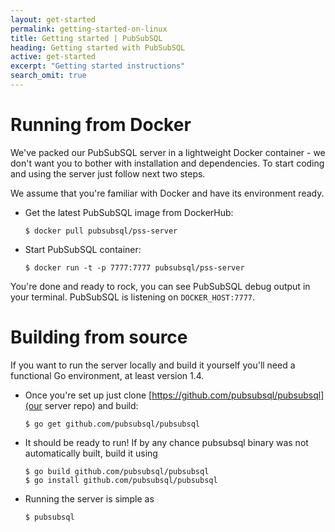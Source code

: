 ```yaml
---
layout: get-started
permalink: getting-started-on-linux
title: Getting started | PubSubSQL
heading: Getting started with PubSubSQL
active: get-started
excerpt: "Getting started instructions"
search_omit: true
---
```


# Running from Docker

We've packed our PubSubSQL server in a lightweight Docker container - we don't want you to bother 
with installation and dependencies. To start coding and using the server just follow next two steps. 

We assume that you're familiar with Docker and have its environment ready.

- Get the latest PubSubSQL image from DockerHub:

    ```shell
    $ docker pull pubsubsql/pss-server
    ```

- Start PubSubSQL container:

    ```shell
    $ docker run -t -p 7777:7777 pubsubsql/pss-server
    ```

You're done and ready to rock, you can see PubSubSQL debug output in your terminal. PubSubSQL is listening on `DOCKER_HOST:7777`.

# Building from source

If you want to run the server locally and build it yourself you'll need a functional Go environment, at least version 1.4.

- Once you're set up just clone [https://github.com/pubsubsql/pubsubsql](our server repo) and build:

    ```shell
    $ go get github.com/pubsubsql/pubsubsql
    ```

- It should be ready to run! If by any chance pubsubsql binary was not automatically built, build it using

    ```shell
    $ go build github.com/pubsubsql/pubsubsql
    $ go install github.com/pubsubsql/pubsubsql
    ```

- Running the server is simple as

    ```shell
    $ pubsubsql
    ```
